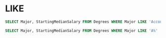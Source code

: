 # LIKE

```sql
SELECT Major, StartingMedianSalary FROM Degrees WHERE Major LIKE 'Accounting'
```

```sql
SELECT Major, StartingMedianSalary FROM Degrees WHERE Major LIKE 'A%'
```

